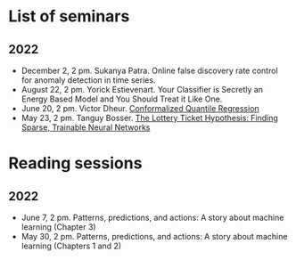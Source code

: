 # List of seminars

## 2022
* December 2, 2 pm. Sukanya Patra. Online false discovery rate control for anomaly detection in time series.
* August 22, 2 pm. Yorick Estievenart. Your Classifier is Secretly an Energy Based Model and You Should Treat it Like One.
* June 20, 2 pm. Victor Dheur. [Conformalized Quantile Regression](https://proceedings.neurips.cc/paper/2019/file/5103c3584b063c431bd1268e9b5e76fb-Paper.pdf)
* May 23, 2 pm. Tanguy Bosser. [The Lottery Ticket Hypothesis: Finding Sparse, Trainable Neural Networks](https://arxiv.org/abs/1803.03635)

# Reading sessions

## 2022
* June 7, 2 pm. Patterns, predictions, and actions: A story about machine learning (Chapter 3)
* May 30, 2 pm. Patterns, predictions, and actions: A story about machine learning (Chapters 1 and 2) 
